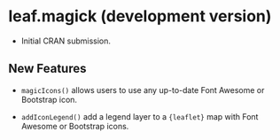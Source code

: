 # leaf.magick (development version)

* Initial CRAN submission.

## New Features

* `magicIcons()` allows users to use any up-to-date Font Awesome or Bootstrap icon.

* `addIconLegend()` add a legend layer to a `{leaflet}` map with Font Awesome or Bootstrap icons. 
